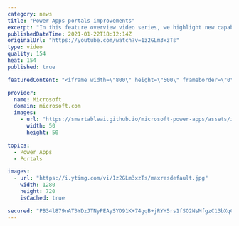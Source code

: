 ```yaml
---
category: news
title: "Power Apps portals improvements"
excerpt: "In this feature overview video series, we highlight new capabilities included in the latest update to Microsoft Power Apps.  Power Apps portals improvements bring new capabilities for makers and developers by providing a new identity management configuration experience with enhanced functionality to"
publishedDateTime: 2021-01-22T18:12:14Z
originalUrl: "https://youtube.com/watch?v=1z2GLm3xzTs"
type: video
quality: 154
heat: 154
published: true

featuredContent: "<iframe width=\"800\" height=\"500\" frameborder=\"0\" src=\"https://www.youtube.com/embed/1z2GLm3xzTs\" allow=\"accelerometer; autoplay; encrypted-media; gyroscope; picture-in-picture\" allowfullscreen></iframe>"

provider:
  name: Microsoft
  domain: microsoft.com
  images:
    - url: "https://smartableai.github.io/microsoft-power-apps/assets/images/organizations/microsoft.com-50x50.jpg"
      width: 50
      height: 50

topics:
  - Power Apps
  - Portals

images:
  - url: "https://i.ytimg.com/vi/1z2GLm3xzTs/maxresdefault.jpg"
    width: 1280
    height: 720
    isCached: true

secured: "PB34l879nAT3YDzJTNyPEAySYD91K+74gqB+jRYH5rs1fSO2NsMfgzC13bXqCNZZuZkZbHASwackeJI8W2lLfKBaNeLCZV9bW0G4XIg1Dx5Zt4Y+vHmqubyaWxWl1JnGC9bpbMotMmpgJoWNQIhWpKhAcZR7uU8XwIZo1HRJ/MJDAHhAdV9wQU6LALRNkYNrbyTE4TbH88nHBuh0M1TaZdJGZY59TcQkxCe4kBBb9hcTiSYqLAri9ISPhR0NFVZQpiJ2aYCrVjcaIAk5shRjTDtn1SHGb0s4OxCZS6bFutafNlVM+xHECdPyo03+PWdqIOb3E6wlxcs7pPZJvwgrmdvd8hYD0ib5Ypkkhhe1v8nRcbrgL14upFXK9aQ0upJZkuVP92A4o+d1oQhKYJp14xIR6Vgx9XozsnGgms1hkRrYQ1H2zw7U75I1gBzhGVuk;hPkpwlQutLiDusA/BvgRIg=="
---
```


